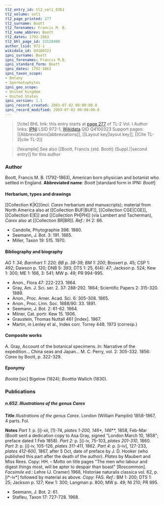 ```yaml
---
tl2_entry_id: tl2_vol1_0361
tl2_volume: vol1
tl2_page_printed: 277
tl2_surname: Boott
tl2_forenames: Francis M. B.
tl2_name_abbrev: Boott
tl2_dates: 1792-1863
tl2_bhl_page_id: 33120408
author_lsid: 972-1
wikidata_id: Q4100323
ipni_surname: Boott
ipni_forenames: Francis M.B.
ipni_standard_form: Boott
ipni_dates: 1792-1863
ipni_taxon_scope: 
- Botany
- Spermatophytes
ipni_geo_scope: 
- United Kingdom
- United States
ipni_version: 1.1
ipni_record_created: 2003-07-02 00:00:00.0
ipni_record_modified: 2003-07-02 00:00:00.0
---
```


> [!cite] BHL link: this entry starts at [page 277](https://www.biodiversitylibrary.org/page/33120408) of TL-2 Vol. I
> Author links: [IPNI](https://www.ipni.org/a/972-1) LSID 972-1, [Wikidata](https://www.wikidata.org/wiki/Q4100323) QID Q4100323
> Support pages: [[Abbreviations|abbreviations]], [[Layout key|layout key]], [[Cite TL-2|cite TL-2]]

> [!example] See also [[Boott, Francis {std. Boott} (Suppl.)|second entry]] for this author

### Author

Boott, Francis M. B. (1792-1863), American born physician and botanist who settled in England. 
**Abbreviated name**: *Boott* \[standard form in IPNI: *Boott*\]

#### Herbarium, types and drawings

[[Collection K|K]](incl. *Carex* herbarium and manuscripts); material from North America also at [[Collection BUF|BUF]], [[Collection CGE|CGE]], [[Collection E|E]] and [[Collection PH|PH]] (via Lambert and Tacherman), *Carex* also at [[Collection BR|BR]].
*Ref*.: IH 2: 86.
- Candolle, Phytographie 398. 1880.
- Seemann, J. Bot. 3: 191. 1865.
- Miller, Taxon 19: 515. 1970.

#### Bibliography and biography

*AG 1: 34; Barnhart 1: 220; BB p. 38-39; BM 1: 200*; Bossert p. 45; CSP 1: 492; Dawson p. 120; DNB 5: 393; DTS 1: 25, 6(4): 47; Jackson p. 524; Kew 1: 300; ME 1: 166, 3: 541; MW p. 49; PR 994-995.
- Anon., Flora 47: 222-223. 1864.
- Gray, Am. J. Sci. ser. 2. 37: 288-292. 1864; Scientific Papers 2: 315-320. 1889.
- Anon., Proc. Amer. Acad. Sci. 6: 305-308. 1865.
- Anon., Proc. Linn. Soc. 1888/90: 33. 1891.
- Seemann, J. Bot. 2: 61-62. 1864.
- Milner, Cat. portr. Kew 15. 1906.
- Graustein, Thomas Nuttall 461 \[index\]. 1967.
- Martin, *in* Lenley et al., Index corr. Torrey 448. 1973 (corresp.)

#### Composite works

A. Gray, Account of the botanical specimens. *In*: Narrative of the expedition... China seas and Japan... M. C. Perry, vol. 2: 305-332. 1856: *Carex* by Boott, p. 322-329.

#### Eponymy

*Bootia* \[sic\] Bigelow (1824); *Boottia* Wallich (1830).

### Publications

##### n.652. Illustrations of the genus Carex

**Title**
*Illustrations of the genus Carex*. London (William Pamplin) 1858-1867, 4 parts. Fol.

**Notes**
*Part 1*: p. \[i\]-xii, \[1\]-74, *plates 1-200, 146\*, 146*\*\*, 1858, Feb-Mar (Boott sent a dedication copy to Asa Gray, signed "London March 10, 1858"; preface dated 1 Feb 1858).
*Part 2*: p. \[i\]-iv, 75-103, *plates 201-310*, 1860.
*Part 3*: p. \[i\]-iv, 105-126, *plates 311-411*, 1862.
*Part 4*: p. \[i-iv\], 127-233, *plates 412-600*, 1867, after 5 Oct, date of preface by J. D. Hooker (who published this part after the death of the author).
*Plates* by Maubert and Miss Rees. *Copy*: HH. – Motto on title pages "The men who labour and digest things most, will be apter to despair than boast" \[Roscommon\].
*Facsimile ed*.: Lehre (J. Cramer) 1968, Historiae naturalis classica vol. 62, p. \[i\*-iv\*\] followed by material as above. *Copy*: FAS.
*Ref*.: BM 1: 200; DTS 1: 25; Jackson p. 127; Kew 1: 300; Langman p. 800; MW p. 49; NI 210; PR 995.
- Seemann, J. Bot. 2: 61.
- Stafleu, Taxon 17: 727-728. 1968.

